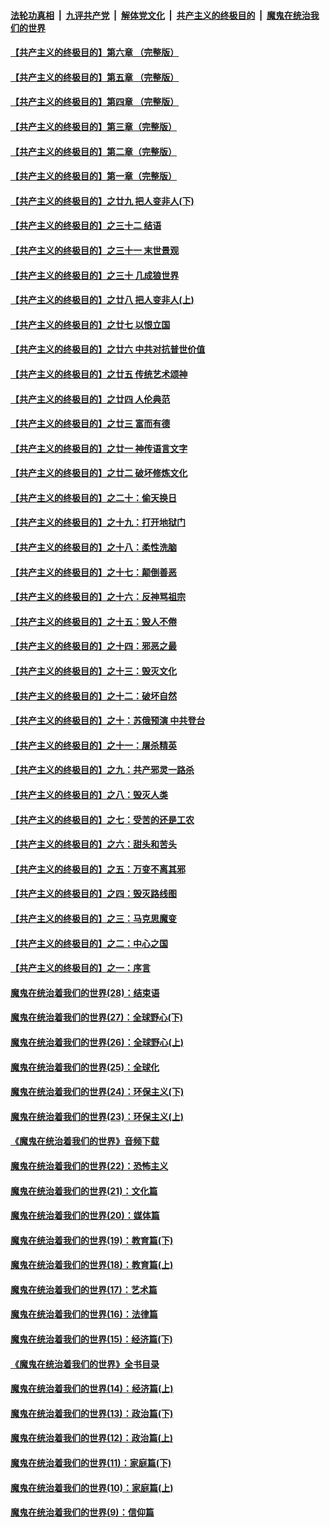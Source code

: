 ####  [法轮功真相](../../../../basic/blob/master/README.md?t=04271131) &nbsp;|&nbsp; [九评共产党](../../../../9ping.md/blob/master/README.md?t=04271131) &nbsp;|&nbsp; [解体党文化](../../../../jtdwh.md/blob/master/README.md?t=04271131)  &nbsp;|&nbsp; [共产主义的终极目的](../../../../gczydzjmd.md/blob/master/README.md?t=04271131) &nbsp;|&nbsp; [魔鬼在统治我们的世界](../../../../mgztzwmdsj.md/blob/master/README.md?t=04271131) 

#### [【共产主义的终极目的】第六章 （完整版）](../pages/nsc422/n11428913.md?t=04271131) 

#### [【共产主义的终极目的】第五章 （完整版）](../pages/nsc422/n11428912.md?t=04271131) 

#### [【共产主义的终极目的】第四章 （完整版）](../pages/nsc422/n11428907.md?t=04271131) 

#### [【共产主义的终极目的】第三章（完整版）](../pages/nsc422/n11428848.md?t=04271131) 

#### [【共产主义的终极目的】第二章（完整版）](../pages/nsc422/n11428831.md?t=04271131) 

#### [【共产主义的终极目的】第一章（完整版）](../pages/nsc422/n11417651.md?t=04271131) 

#### [【共产主义的终极目的】之廿九 把人变非人(下)](../pages/nsc422/n11344140.md?t=04271131) 

#### [【共产主义的终极目的】之三十二 结语](../pages/nsc422/n11360535.md?t=04271131) 

#### [【共产主义的终极目的】之三十一 末世景观](../pages/nsc422/n11351129.md?t=04271131) 

#### [【共产主义的终极目的】之三十 几成狼世界](../pages/nsc422/n11348280.md?t=04271131) 

#### [【共产主义的终极目的】之廿八 把人变非人(上)](../pages/nsc422/n11340492.md?t=04271131) 

#### [【共产主义的终极目的】之廿七 以恨立国](../pages/nsc422/n11336944.md?t=04271131) 

#### [【共产主义的终极目的】之廿六 中共对抗普世价值](../pages/nsc422/n11324785.md?t=04271131) 

#### [【共产主义的终极目的】之廿五 传统艺术颂神](../pages/nsc422/n11296396.md?t=04271131) 

#### [【共产主义的终极目的】之廿四 人伦典范](../pages/nsc422/n11296397.md?t=04271131) 

#### [【共产主义的终极目的】之廿三 富而有德](../pages/nsc422/n11283598.md?t=04271131) 

#### [【共产主义的终极目的】之廿一 神传语言文字](../pages/nsc422/n11263265.md?t=04271131) 

#### [【共产主义的终极目的】之廿二 破坏修炼文化](../pages/nsc422/n11245728.md?t=04271131) 

#### [【共产主义的终极目的】之二十：偷天换日](../pages/nsc422/n11238846.md?t=04271131) 

#### [【共产主义的终极目的】之十九：打开地狱门](../pages/nsc422/n11206376.md?t=04271131) 

#### [【共产主义的终极目的】之十八：柔性洗脑](../pages/nsc422/n11199994.md?t=04271131) 

#### [【共产主义的终极目的】之十七：颠倒善恶](../pages/nsc422/n11179782.md?t=04271131) 

#### [【共产主义的终极目的】之十六：反神骂祖宗](../pages/nsc422/n11166798.md?t=04271131) 

#### [【共产主义的终极目的】之十五：毁人不倦](../pages/nsc422/n11166792.md?t=04271131) 

#### [【共产主义的终极目的】之十四：邪恶之最](../pages/nsc422/n11150249.md?t=04271131) 

#### [【共产主义的终极目的】之十三：毁灭文化](../pages/nsc422/n11135227.md?t=04271131) 

#### [【共产主义的终极目的】之十二：破坏自然](../pages/nsc422/n11135214.md?t=04271131) 

#### [【共产主义的终极目的】之十：苏俄预演 中共登台](../pages/nsc422/n11118424.md?t=04271131) 

#### [【共产主义的终极目的】之十一：屠杀精英](../pages/nsc422/n11118442.md?t=04271131) 

#### [【共产主义的终极目的】之九：共产邪灵一路杀](../pages/nsc422/n11114139.md?t=04271131) 

#### [【共产主义的终极目的】之八：毁灭人类](../pages/nsc422/n11108503.md?t=04271131) 

#### [【共产主义的终极目的】之七：受苦的还是工农](../pages/nsc422/n11101809.md?t=04271131) 

#### [【共产主义的终极目的】之六：甜头和苦头](../pages/nsc422/n11096971.md?t=04271131) 

#### [【共产主义的终极目的】之五：万变不离其邪](../pages/nsc422/n11091285.md?t=04271131) 

#### [【共产主义的终极目的】之四：毁灭路线图](../pages/nsc422/n11086284.md?t=04271131) 

#### [【共产主义的终极目的】之三：马克思魔变](../pages/nsc422/n11061941.md?t=04271131) 

#### [【共产主义的终极目的】之二：中心之国](../pages/nsc422/n11047728.md?t=04271131) 

#### [【共产主义的终极目的】之一：序言](../pages/nsc422/n11086077.md?t=04271131) 

#### [魔鬼在统治着我们的世界(28)：结束语](../pages/nsc422/n10936246.md?t=04271131) 

#### [魔鬼在统治着我们的世界(27)：全球野心(下)](../pages/nsc422/n10928319.md?t=04271131) 

#### [魔鬼在统治着我们的世界(26)：全球野心(上)](../pages/nsc422/n10900318.md?t=04271131) 

#### [魔鬼在统治着我们的世界(25)：全球化](../pages/nsc422/n10788205.md?t=04271131) 

#### [魔鬼在统治着我们的世界(24)：环保主义(下)](../pages/nsc422/n10695307.md?t=04271131) 

#### [魔鬼在统治着我们的世界(23)：环保主义(上)](../pages/nsc422/n10688613.md?t=04271131) 

#### [《魔鬼在统治着我们的世界》音频下载](../pages/nsc422/n10635553.md?t=04271131) 

#### [魔鬼在统治着我们的世界(22)：恐怖主义](../pages/nsc422/n10614727.md?t=04271131) 

#### [魔鬼在统治着我们的世界(21)：文化篇](../pages/nsc422/n10597706.md?t=04271131) 

#### [魔鬼在统治着我们的世界(20)：媒体篇](../pages/nsc422/n10586579.md?t=04271131) 

#### [魔鬼在统治着我们的世界(19)：教育篇(下)](../pages/nsc422/n10564808.md?t=04271131) 

#### [魔鬼在统治着我们的世界(18)：教育篇(上)](../pages/nsc422/n10526970.md?t=04271131) 

#### [魔鬼在统治着我们的世界(17)：艺术篇](../pages/nsc422/n10499093.md?t=04271131) 

#### [魔鬼在统治着我们的世界(16)：法律篇](../pages/nsc422/n10485969.md?t=04271131) 

#### [魔鬼在统治着我们的世界(15)：经济篇(下)](../pages/nsc422/n10469975.md?t=04271131) 

#### [《魔鬼在统治着我们的世界》全书目录](../pages/nsc422/n10464261.md?t=04271131) 

#### [魔鬼在统治着我们的世界(14)：经济篇(上)](../pages/nsc422/n10457370.md?t=04271131) 

#### [魔鬼在统治着我们的世界(13)：政治篇(下)](../pages/nsc422/n10448270.md?t=04271131) 

#### [魔鬼在统治着我们的世界(12)：政治篇(上)](../pages/nsc422/n10444576.md?t=04271131) 

#### [魔鬼在统治着我们的世界(11)：家庭篇(下)](../pages/nsc422/n10440961.md?t=04271131) 

#### [魔鬼在统治着我们的世界(10)：家庭篇(上)](../pages/nsc422/n10435448.md?t=04271131) 

#### [魔鬼在统治着我们的世界(9)：信仰篇](../pages/nsc422/n10432159.md?t=04271131) 

